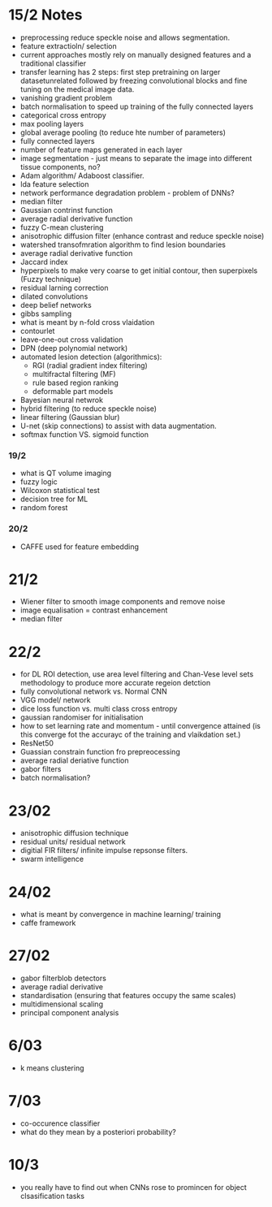 
# 15/2 Notes
- preprocessing reduce speckle noise and allows segmentation.
- feature extractioln/ selection
- current approaches mostly rely on manually designed features and a traditional classifier
- transfer learning has 2 steps: first step pretraining on larger datasetunrelated followed by freezing convolutional blocks and fine tuning on the medical image data.
- vanishing gradient problem
- batch normalisation to speed up training of the fully connected layers
- categorical cross entropy
- max pooling layers 
- global average pooling (to reduce hte number of parameters)
- fully connected layers
- number of feature maps generated in each layer
- image segmentation - just means to separate the image into different tissue components, no?
- Adam algorithm/ Adaboost classifier.
- lda feature selection
- network performance degradation problem - problem of DNNs?
- median filter
- Gaussian contrinst function
- average radial derivative function
- fuzzy C-mean clustering
- anisotrophic diffusion filter (enhance contrast and reduce speckle noise)
- watershed transofmration algorithm to find lesion boundaries
- average radial derivative function
- Jaccard index
- hyperpixels to make very coarse to get initial contour, then superpixels (Fuzzy technique)
- residual larning correction
- dilated convolutions
- deep belief networks
- gibbs sampling
- what is meant by n-fold cross vlaidation
- contourlet
- leave-one-out cross validation
- DPN (deep polynomial network)
- automated lesion detection (algorithmics):   
    + RGI (radial gradient index filtering)
    + multifractal filtering (MF)
    + rule based region ranking
    + deformable part models
- Bayesian neural netwrok
- hybrid filtering (to reduce speckle noise)
- linear filtering (Gaussian blur)
- U-net (skip connections) to assist with data augmentation.
- softmax function VS. sigmoid function

### 19/2
- what is QT volume imaging
- fuzzy logic 
- Wilcoxon statistical test
- decision tree for ML
- random forest


### 20/2
- CAFFE used for feature embedding

# 21/2
- Wiener filter to smooth image components and remove noise
- image equalisation = contrast enhancement
- median filter

# 22/2
- for DL ROI detection, use area level filtering and Chan-Vese level sets methodology to produce more accurate regeion detction
- fully convolutional network vs. Normal CNN
- VGG model/ network
- dice loss function vs. multi class cross entropy
- gaussian randomiser for initialisation
- how to set learning rate and momentum - until convergence attained (is this converge fot the accurayc of the training and vlaikdation set.)
- ResNet50
- Guassian constrain function fro prepreocessing
- average radial deriative function
- gabor filters
- batch normalisation?

# 23/02
- anisotrophic diffusion technique
- residual units/ residual network
- digitial FIR filters/ infinite impulse repsonse filters.
- swarm intelligence

# 24/02
- what is meant by convergence in machine learning/ training
- caffe framework

# 27/02
- gabor filterblob detectors
- average radial derivative 
- standardisation (ensuring that features occupy the same scales)
- multidimensional scaling
- principal component analysis

# 6/03
- k means clustering 

# 7/03
- co-occurence classifier
- what do they mean by a posteriori probability?

# 10/3
- you really have to find out when CNNs rose to promincen for object clsasification tasks
